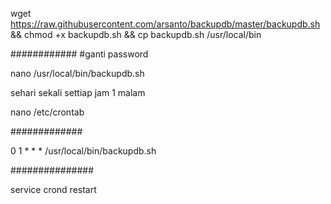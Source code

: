 
wget https://raw.githubusercontent.com/arsanto/backupdb/master/backupdb.sh && chmod +x backupdb.sh && cp backupdb.sh /usr/local/bin

############
#ganti password 

nano  /usr/local/bin/backupdb.sh

sehari sekali settiap jam 1 malam 

nano /etc/crontab

#############


0 1 * * * /usr/local/bin/backupdb.sh


###############




service crond restart
